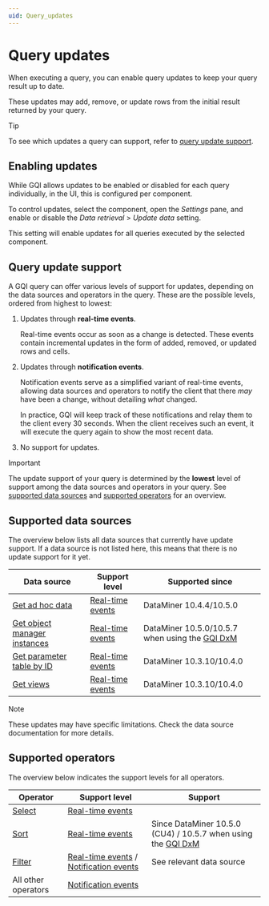 ```yaml
---
uid: Query_updates
---
```


# Query updates

When executing a query, you can enable query updates to keep your query result up to date.

These updates may add, remove, or update rows from the initial result returned by your query.

> [!TIP]
> To see which updates a query can support, refer to [query update support](#query-update-support).

## Enabling updates

While GQI allows updates to be enabled or disabled for each query individually, in the UI, this is configured per component.

To control updates, select the component, open the *Settings* pane, and enable or disable the *Data retrieval* > *Update data* setting.

This setting will enable updates for all queries executed by the selected component.

## Query update support

A GQI query can offer various levels of support for updates, depending on the data sources and operators in the query. These are the possible levels, ordered from highest to lowest:

1. Updates through **real-time events**.

   Real-time events occur as soon as a change is detected. These events contain incremental updates in the form of added, removed, or updated rows and cells.

1. Updates through **notification events**.

   Notification events serve as a simplified variant of real-time events, allowing data sources and operators to notify the client that there *may* have been a change, without detailing *what* changed.

   In practice, GQI will keep track of these notifications and relay them to the client every 30 seconds. When the client receives such an event, it will execute the query again to show the most recent data.

1. No support for updates.

> [!IMPORTANT]
> The update support of your query is determined by the **lowest** level of support among the data sources and operators in your query. See [supported data sources](#supported-data-sources) and [supported operators](#supported-operators) for an overview.

## Supported data sources

The overview below lists all data sources that currently have update support. If a data source is not listed here, this means that there is no update support for it yet.

| Data source | Support level | Supported since |
| ----------- | -------- | -------- |
| [Get ad hoc data](xref:Get_ad_hoc_data) | [Real-time events](#query-update-support) | DataMiner 10.4.4/10.5.0 |
| [Get object manager instances](xref:Get_object_manager_instances) | [Real-time events](#query-update-support) | DataMiner 10.5.0/10.5.7 when using the [GQI DxM](xref:GQI_DxM) <!-- RN 42530 --> |
| [Get parameter table by ID](xref:Get_parameter_table_by_ID) | [Real-time events](#query-update-support) | DataMiner 10.3.10/10.4.0 |
| [Get views](xref:Get_views) | [Real-time events](#query-update-support) | DataMiner 10.3.10/10.4.0 |

> [!NOTE]
> These updates may have specific limitations. Check the data source documentation for more details.

## Supported operators

The overview below indicates the support levels for all operators.

| Operator | Support level | Support |
| -------- | ------------- | ------- |
| [Select](xref:GQI_Select) | [Real-time events](#query-update-support) |
| [Sort](xref:GQI_Sort) | [Real-time events](#query-update-support) | Since DataMiner 10.5.0 (CU4) / 10.5.7 when using the [GQI DxM](xref:GQI_DxM) <!-- RN 42941 --> |
| [Filter](xref:GQI_Sort) | [Real-time events](#query-update-support) / [Notification events](#query-update-support) | See relevant data source  |
| All other operators | [Notification events](#query-update-support) |

